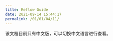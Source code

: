 ```yaml
---
title: Reflow Guide
date: 2021-09-14 15:44:17
permalink: /01/01/04/11/
---
```

该文档目前只有中文版，可以切换中文语言进行查看。

